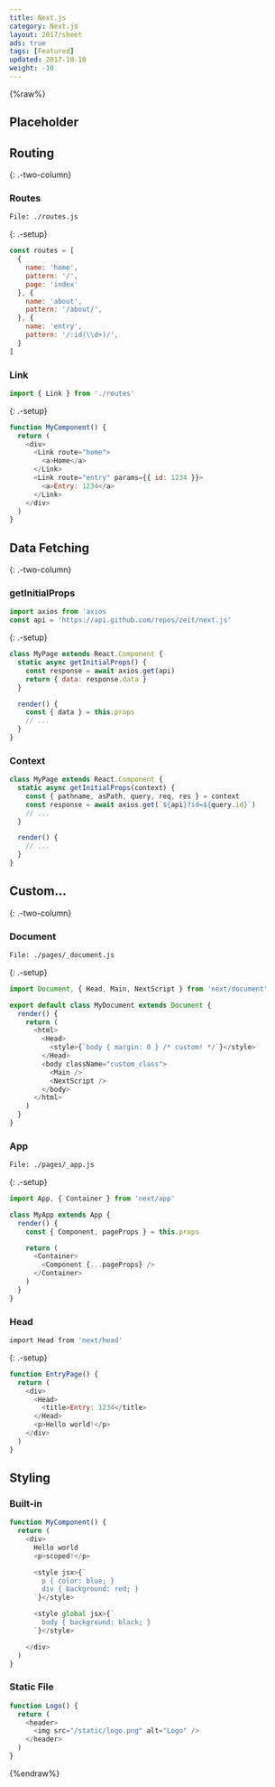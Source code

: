 ```yaml
---
title: Next.js
category: Next.js
layout: 2017/sheet
ads: true
tags: [Featured]
updated: 2017-10-10
weight: -10
---
```


{%raw%}

## Placeholder

## Routing

{: .-two-column}

### Routes

```bash
File: ./routes.js
```
{: .-setup}

```js
const routes = [
  {
    name: 'home',
    pattern: '/',
    page: 'index'
  }, {
    name: 'about',
    pattern: '/about/',
  }, {
    name: 'entry',
    pattern: '/:id(\\d+)/',
  }
]
```


### Link

```js
import { Link } from './routes'
```
{: .-setup}

```js
function MyComponent() {
  return (
    <div>
      <Link route="home">
        <a>Home</a>
      </Link>
      <Link route="entry" params={{ id: 1234 }}>
        <a>Entry: 1234</a>
      </Link>
    </div>
  )
}
```


## Data Fetching

{: .-two-column}

### getInitialProps

```js
import axios from 'axios
const api = 'https://api.github.com/repos/zeit/next.js'
```
{: .-setup}

```js
class MyPage extends React.Component {
  static async getInitialProps() {
    const response = await axios.get(api)
    return { data: response.data }
  }

  render() {
    const { data } = this.props
    // ...
  }
}
```

### Context

```js
class MyPage extends React.Component {
  static async getInitialProps(context) {
    const { pathname, asPath, query, req, res } = context
    const response = await axios.get(`${api}?id=${query.id}`)
    // ...
  }

  render() {
    // ...
  }
}
```

## Custom...
{: .-two-column}

### Document
```bash
File: ./pages/_document.js
```
{: .-setup}

```js
import Document, { Head, Main, NextScript } from 'next/document'

export default class MyDocument extends Document {
  render() {
    return (
      <html>
        <Head>
          <style>{`body { margin: 0 } /* custom! */`}</style>
        </Head>
        <body className="custom_class">
          <Main />
          <NextScript />
        </body>
      </html>
    )
  }
}
```

### App

```bash
File: ./pages/_app.js
```
{: .-setup}

```js
import App, { Container } from 'next/app'

class MyApp extends App {
  render() {
    const { Component, pageProps } = this.props

    return (
      <Container>
        <Component {...pageProps} />
      </Container>
    )
  }
}
```

### Head

```bash
import Head from 'next/head'
```
{: .-setup}

```js
function EntryPage() {
  return (
    <div>
      <Head>
        <title>Entry: 1234</title>
      </Head>
      <p>Hello world!</p>
    </div>
  )
}
```

## Styling

### Built-in
```js
function MyComponent() {
  return (
    <div>
      Hello world
      <p>scoped!</p>

      <style jsx>{`
        p { color: blue; }
        div { background: red; }
      `}</style>

      <style global jsx>{`
        body { background: black; }
      `}</style>

    </div>
  )
}
```

### Static File
```js
function Logo() {
  return (
    <header>
      <img src="/static/logo.png" alt="Logo" />
    </header>
  )
}
```

<!-- ## Configurations
{: .-two-column}

### Next.js + Webpack

```bash
File: ./next.config.js
```
{: .-setup}

```js
const isProd = process.env.NODE_ENV === 'production'

module.exports = {
  distDir: 'build',
  assetPrefix: isProd ? 'https://cdn.mydomain.com' : '',
  webpack: (config, { buildId, dev, isServer, defaultLoaders }) => {
    // Perform customizations to webpack config

    // Important: return the modified config
    return config
  }
}
```

### Babel
```bash
File: ./.babelrc
```
{: .-setup}


```js
{
  "presets": ["next/babel"],
  "plugins": []
}
``` -->

{%endraw%}
